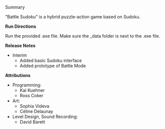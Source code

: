 Summary

"Battle Sudoku" is a hybrid puzzle-action game based on Sudoku.

**Run Directions**

Run the provided .exe file. Make sure the _data folder is next to the .exe file.

**Release Notes**

- Interim
  - Added basic Sudoku interface
  - Added prototype of Battle Mode

**Attributions**

- Programming:
  - Kai Kuehner
  - Ross Coker
- Art:
  - Sophia Videva
  - Céline Delaunay
- Level Design, Sound Recording:
  - David Barett